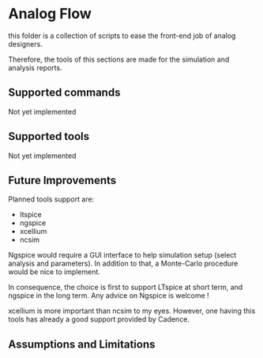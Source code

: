 # Analog Flow
this folder is a collection of scripts to ease
the front-end job of analog designers.

Therefore, the tools of this sections are made 
for the simulation and analysis reports.

## Supported commands
Not yet implemented

## Supported tools
Not yet implemented

## Future Improvements
Planned tools support are:
- ltspice
- ngspice
- xcellium
- ncsim

Ngspice would require a GUI interface to help
simulation setup (select analysis and parameters).
In addition to that, a Monte-Carlo procedure would
be nice to implement.

In consequence, the choice is first to support
LTspice at short term, and ngspice in the long
term. Any advice on Ngspice is welcome !

xcellium is more important than ncsim to my eyes.
However, one having this tools has already a good
support provided by Cadence.

## Assumptions and Limitations